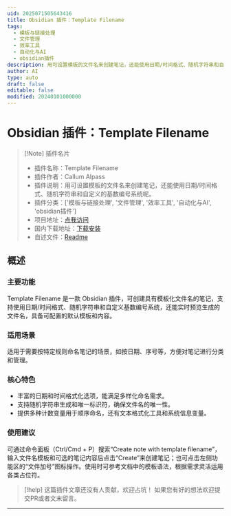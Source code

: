 ```yaml
---
uid: 2025071505643416
title: Obsidian 插件：Template Filename
tags:
  - 模板与链接处理
  - 文件管理
  - 效率工具
  - 自动化与AI
  - obsidian插件
description: 用可设置模板的文件名来创建笔记，还能使用日期/时间格式、随机字符串和自定义的基数编号系统呢。
author: AI
type: auto
draft: false
editable: false
modified: 20240101000000
---
```


# Obsidian 插件：Template Filename

> [!Note] 插件名片
> - 插件名称：Template Filename
> - 插件作者：Callum Alpass
> - 插件说明：用可设置模板的文件名来创建笔记，还能使用日期/时间格式、随机字符串和自定义的基数编号系统呢。
> - 插件分类：['模板与链接处理', '文件管理', '效率工具', '自动化与AI', 'obsidian插件']
> - 项目地址：[点我访问](https://github.com/callumalpass/obsidian-template-filename)
> - 国内下载地址：[下载安装](https://pkmer.cn/products/plugin/pluginMarket/?template-filename)
> - 自述文件：[Readme](https://ghproxy.net/https://raw.githubusercontent.com/callumalpass/obsidian-template-filename/master/README.md)



## 概述

### 主要功能
Template Filename 是一款 Obsidian 插件，可创建具有模板化文件名的笔记，支持使用日期/时间格式、随机字符串和自定义基数编号系统，还能实时预览生成的文件名，具备可配置的默认模板和内容。

### 适用场景
适用于需要按特定规则命名笔记的场景，如按日期、序号等，方便对笔记进行分类和管理。

### 核心特色
- 丰富的日期和时间格式化选项，能满足多样化命名需求。
- 支持随机字符串生成和唯一标识符，确保文件名的唯一性。
- 提供多种计数变量用于顺序命名，还有文本格式化工具和系统信息变量。

### 使用建议
可通过命令面板（Ctrl/Cmd + P）搜索“Create note with template filename”，输入文件名模板和可选的笔记内容后点击“Create”来创建笔记；也可点击左侧功能区的“文件加号”图标操作。使用时可参考文档中的模板语法，根据需求灵活运用各类占位符。


> [!help] 
> 这篇插件文章还没有人贡献，欢迎占坑！
> 如果您有好的想法欢迎提交PR或者文末留言。
> 

---


